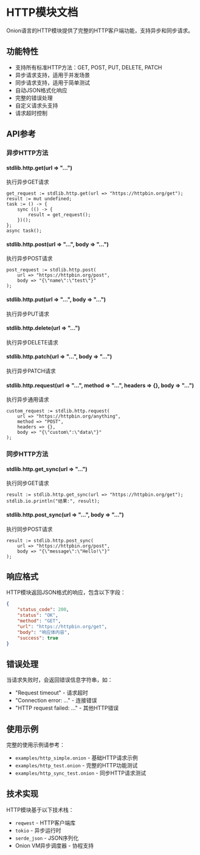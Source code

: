 # HTTP模块文档

Onion语言的HTTP模块提供了完整的HTTP客户端功能，支持异步和同步请求。

## 功能特性

- 支持所有标准HTTP方法：GET, POST, PUT, DELETE, PATCH
- 异步请求支持，适用于并发场景
- 同步请求支持，适用于简单测试
- 自动JSON格式化响应
- 完整的错误处理
- 自定义请求头支持
- 请求超时控制

## API参考

### 异步HTTP方法

#### stdlib.http.get(url => "...")

执行异步GET请求

```onion
get_request := stdlib.http.get(url => "https://httpbin.org/get");
result := mut undefined;
task := () -> {
    sync (() -> {
        result = get_request();
    })();
};
async task();
```

#### stdlib.http.post(url => "...", body => "...")

执行异步POST请求

```onion
post_request := stdlib.http.post(
    url => "https://httpbin.org/post",
    body => "{\"name\":\"test\"}"
);
```

#### stdlib.http.put(url => "...", body => "...")

执行异步PUT请求

#### stdlib.http.delete(url => "...")

执行异步DELETE请求

#### stdlib.http.patch(url => "...", body => "...")

执行异步PATCH请求

#### stdlib.http.request(url => "...", method => "...", headers => {}, body => "...")

执行异步通用请求

```onion
custom_request := stdlib.http.request(
    url => "https://httpbin.org/anything",
    method => "POST",
    headers => {},
    body => "{\"custom\":\"data\"}"
);
```

### 同步HTTP方法

#### stdlib.http.get_sync(url => "...")

执行同步GET请求

```onion
result := stdlib.http.get_sync(url => "https://httpbin.org/get");
stdlib.io.println("结果:", result);
```

#### stdlib.http.post_sync(url => "...", body => "...")

执行同步POST请求

```onion
result := stdlib.http.post_sync(
    url => "https://httpbin.org/post",
    body => "{\"message\":\"Hello!\"}"
);
```

## 响应格式

HTTP模块返回JSON格式的响应，包含以下字段：

```json
{
    "status_code": 200,
    "status": "OK",
    "method": "GET",
    "url": "https://httpbin.org/get",
    "body": "响应体内容",
    "success": true
}
```

## 错误处理

当请求失败时，会返回错误信息字符串，如：

- "Request timeout" - 请求超时
- "Connection error: ..." - 连接错误
- "HTTP request failed: ..." - 其他HTTP错误

## 使用示例

完整的使用示例请参考：

- `examples/http_simple.onion` - 基础HTTP请求示例
- `examples/http_test.onion` - 完整的HTTP功能测试
- `examples/http_sync_test.onion` - 同步HTTP请求测试

## 技术实现

HTTP模块基于以下技术栈：

- `reqwest` - HTTP客户端库
- `tokio` - 异步运行时
- `serde_json` - JSON序列化
- Onion VM异步调度器 - 协程支持
